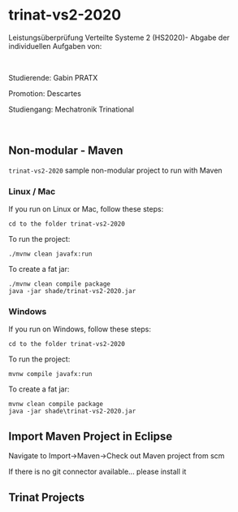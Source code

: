 # trinat-vs2-2020

Leistungsüberprüfung Verteilte Systeme 2 (HS2020)- Abgabe der individuellen Aufgaben von:

<br>

Studierende: Gabin PRATX

Promotion: Descartes 

Studiengang: Mechatronik Trinational

<br>


## Non-modular - Maven

`trinat-vs2-2020` sample non-modular project to run with Maven

### Linux / Mac

If you run on Linux or Mac, follow these steps:

    cd to the folder trinat-vs2-2020

To run the project:

    ./mvnw clean javafx:run

To create a fat jar:

    ./mvnw clean compile package
    java -jar shade/trinat-vs2-2020.jar


### Windows

If you run on Windows, follow these steps:

    cd to the folder trinat-vs2-2020

To run the project:

    mvnw compile javafx:run

To create a fat jar:

    mvnw clean compile package
    java -jar shade\trinat-vs2-2020.jar


## Import Maven Project in Eclipse

Navigate to Import->Maven->Check out Maven project from scm

If there is no git connector available... please install it


## Trinat Projects
